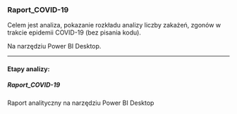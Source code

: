 ### Raport_COVID-19
Celem jest analiza, pokazanie rozkładu analizy liczby zakażeń, zgonów w trakcie epidemii COVID-19 (bez pisania kodu).

Na narzędziu Power BI Desktop.

---

#### Etapy analizy:

##### Raport_COVID-19
 Raport analityczny na narzędziu Power BI Desktop
